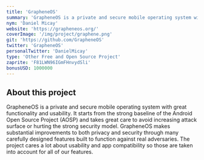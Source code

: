 ```yaml
---
title: 'GrapheneOS'
summary: 'GrapheneOS is a private and secure mobile operating system with great functionality and usability. It has near full Android app compatibility via our sandboxed Google Play compatibility layer.'
nym: 'Daniel Micay'
website: 'https://grapheneos.org/'
coverImage: '/img/project/graphene.png'
git: 'https://github.com/GrapheneOS'
twitter: 'GrapheneOS'
personalTwitter: 'DanielMicay'
type: 'Other Free and Open Source Project'
zaprite: 'F81LWN96IGmFHnvydSli'
bonusUSD: 1000000
---
```


## About this project

GrapheneOS is a private and secure mobile operating system with great functionality and usability. It starts from the strong baseline of the Android Open Source Project (AOSP) and takes great care to avoid increasing attack surface or hurting the strong security model. GrapheneOS makes substantial improvements to both privacy and security through many carefully designed features built to function against real adversaries. The project cares a lot about usability and app compatibility so those are taken into account for all of our features.

